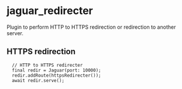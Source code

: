 # jaguar_redirecter

Plugin to perform HTTP to HTTPS redirection or redirection to another
server.

## HTTPS redirection

```
  // HTTP to HTTPS redirecter
  final redir = Jaguar(port: 10000);
  redir.addRoute(httpsRedirecter());
  await redir.serve();
```
